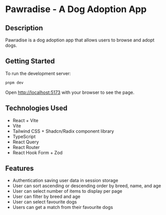 # Pawradise - A Dog Adoption App

## Description

Pawradise is a dog adoption app that allows users to browse and adopt dogs.

## Getting Started

To run the development server:

```bash
pnpm dev
```

Open [http://localhost:5173](http://localhost:5173) with your browser to see the page.

## Technologies Used

- React + Vite
- Vite
- Tailwind CSS + Shadcn/Radix component library
- TypeScript
- React Query
- React Router
- React Hook Form + Zod

## Features

- Authentication saving user data in session storage
- User can sort ascending or descending order by breed, name, and age
- User can select number of items to display per page
- User can filter by breed and age
- User can select favourite dogs
- Users can get a match from their favourite dogs
